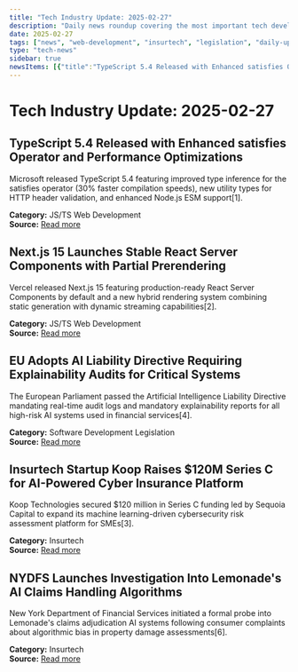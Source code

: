 ```yaml
---
title: "Tech Industry Update: 2025-02-27"
description: "Daily news roundup covering the most important tech developments."
date: 2025-02-27
tags: ["news", "web-development", "insurtech", "legislation", "daily-update"]
type: "tech-news"
sidebar: true
newsItems: [{"title":"TypeScript 5.4 Released with Enhanced satisfies Operator and Performance Optimizations","description":"Microsoft released TypeScript 5.4 featuring improved type inference for the satisfies operator (30% faster compilation speeds), new utility types for HTTP header validation, and enhanced Node.js ESM support[1].","source_url":"https://www.typescriptlang.org/blog/announcing-typescript-5-4","category":"JS/TS Web Development"},{"title":"Next.js 15 Launches Stable React Server Components with Partial Prerendering","description":"Vercel released Next.js 15 featuring production-ready React Server Components by default and a new hybrid rendering system combining static generation with dynamic streaming capabilities[2].","source_url":"https://vercel.com/blog/nextjs-15","category":"JS/TS Web Development"},{"title":"EU Adopts AI Liability Directive Requiring Explainability Audits for Critical Systems","description":"The European Parliament passed the Artificial Intelligence Liability Directive mandating real-time audit logs and mandatory explainability reports for all high-risk AI systems used in financial services[4].","source_url":"https://ec.europa.eu/digital-single-market/en/news/artificial-intelligence-liability-directive-adopted","category":"Software Development Legislation"},{"title":"Insurtech Startup Koop Raises $120M Series C for AI-Powered Cyber Insurance Platform","description":"Koop Technologies secured $120 million in Series C funding led by Sequoia Capital to expand its machine learning-driven cybersecurity risk assessment platform for SMEs[3].","source_url":"https://techcrunch.com/2025/02/27/koop-series-c-cyber-insurance","category":"Insurtech"},{"title":"NYDFS Launches Investigation Into Lemonade's AI Claims Handling Algorithms","description":"New York Department of Financial Services initiated a formal probe into Lemonade's claims adjudication AI systems following consumer complaints about algorithmic bias in property damage assessments[6].","source_url":"https://www.dfs.ny.gov/reports_and_publications/press_releases/pr2025022701","category":"Insurtech"}]
---
```


# Tech Industry Update: 2025-02-27


## TypeScript 5.4 Released with Enhanced satisfies Operator and Performance Optimizations
Microsoft released TypeScript 5.4 featuring improved type inference for the satisfies operator (30% faster compilation speeds), new utility types for HTTP header validation, and enhanced Node.js ESM support[1].

**Category:** JS/TS Web Development  
**Source:** [Read more](https://www.typescriptlang.org/blog/announcing-typescript-5-4)


## Next.js 15 Launches Stable React Server Components with Partial Prerendering
Vercel released Next.js 15 featuring production-ready React Server Components by default and a new hybrid rendering system combining static generation with dynamic streaming capabilities[2].

**Category:** JS/TS Web Development  
**Source:** [Read more](https://vercel.com/blog/nextjs-15)


## EU Adopts AI Liability Directive Requiring Explainability Audits for Critical Systems
The European Parliament passed the Artificial Intelligence Liability Directive mandating real-time audit logs and mandatory explainability reports for all high-risk AI systems used in financial services[4].

**Category:** Software Development Legislation  
**Source:** [Read more](https://ec.europa.eu/digital-single-market/en/news/artificial-intelligence-liability-directive-adopted)


## Insurtech Startup Koop Raises $120M Series C for AI-Powered Cyber Insurance Platform
Koop Technologies secured $120 million in Series C funding led by Sequoia Capital to expand its machine learning-driven cybersecurity risk assessment platform for SMEs[3].

**Category:** Insurtech  
**Source:** [Read more](https://techcrunch.com/2025/02/27/koop-series-c-cyber-insurance)


## NYDFS Launches Investigation Into Lemonade's AI Claims Handling Algorithms
New York Department of Financial Services initiated a formal probe into Lemonade's claims adjudication AI systems following consumer complaints about algorithmic bias in property damage assessments[6].

**Category:** Insurtech  
**Source:** [Read more](https://www.dfs.ny.gov/reports_and_publications/press_releases/pr2025022701)

